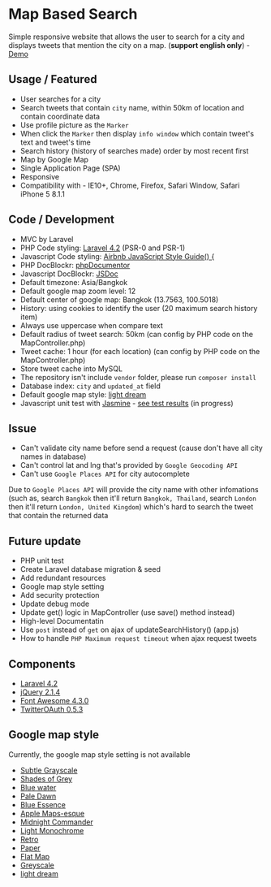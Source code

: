 # Map Based Search

Simple responsive website that allows the user to search for a city  and displays tweets that mention the city on a map. (**support english only**) - [Demo](http://mbs.jojoee.com/)

## Usage / Featured

- User searches for a city
- Search tweets that contain `city` name, within 50km of location and contain coordinate data
- Use profile picture as the `Marker`
- When click the `Marker` then display `info window` which contain tweet's text and tweet's time
- Search history (history of searches made) order by most recent first
- Map by Google Map
- Single Application Page (SPA)
- Responsive
- Compatibility with - IE10+, Chrome, Firefox, Safari Window, Safari iPhone 5 8.1.1

## Code / Development

- MVC by Laravel
- PHP Code styling: [Laravel 4.2](http://laravel.com/docs/4.2/contributions) (PSR-0 and PSR-1)
- Javascript Code styling: [Airbnb JavaScript Style Guide() {](https://github.com/airbnb/javascript)
- PHP DocBlockr: [phpDocumentor](http://phpdoc.org/)
- Javascript DocBlockr: [JSDoc](http://usejsdoc.org/)
- Default timezone: Asia/Bangkok
- Default google map zoom level: 12
- Default center of google map: Bangkok (13.7563, 100.5018)
- History: using cookies to identify the user (20 maximum search history item)
- Always use uppercase when compare text
- Default radius of tweet search: 50km (can config by PHP code on the MapController.php)
- Tweet cache: 1 hour (for each location) (can config by PHP code on the MapController.php)
- Store tweet cache into MySQL
- The repository isn't include `vendor` folder, please run `composer install`
- Database index: `city` and `updated_at` field
- Default google map style: [light dream](https://snazzymaps.com/style/134/light-dream)
- Javascript unit test with [Jasmine](http://jasmine.github.io/) - [see test results](http://mbs.jojoee.com/jasmine) (in progress)

## Issue

- Can't validate city name before send a request (cause don't have all city names in database)
- Can't control lat and lng that's provided by `Google Geocoding API`
- Can't use `Google Places API` for city autocomplete

Due to `Google Places API` will provide the city name with other infomations (such as, search `Bangkok` then it'll return `Bangkok, Thailand`, search `London` then it'll return `London, United Kingdom`) which's hard to search the tweet that contain the returned data

## Future update

- PHP unit test
- Create Laravel database migration & seed
- Add redundant resources
- Google map style setting
- Add security protection
- Update debug mode
- Update get() logic in MapController (use save() method instead)
- High-level Documentatin
- Use `post` instead of `get` on ajax of updateSearchHistory() (app.js)
- How to handle `PHP Maximum request timeout` when ajax request tweets

## Components

- [Laravel 4.2](http://laravel.com/)
- [jQuery 2.1.4](https://jquery.com/)
- [Font Awesome 4.3.0](http://fortawesome.github.io/Font-Awesome/)
- [TwitterOAuth 0.5.3](https://twitteroauth.com/)

## Google map style

Currently, the google map style setting is not available

- [Subtle Grayscale](https://snazzymaps.com/style/15/subtle-grayscale)
- [Shades of Grey](https://snazzymaps.com/style/38/shades-of-grey)
- [Blue water](https://snazzymaps.com/style/25/blue-water)
- [Pale Dawn](https://snazzymaps.com/style/1/pale-dawn)
- [Blue Essence](https://snazzymaps.com/style/61/blue-essence)
- [Apple Maps-esque](https://snazzymaps.com/style/42/apple-maps-esque)
- [Midnight Commander](https://snazzymaps.com/style/2/midnight-commander)
- [Light Monochrome](https://snazzymaps.com/style/29/light-monochrome)
- [Retro](https://snazzymaps.com/style/18/retro)
- [Paper](https://snazzymaps.com/style/39/paper)
- [Flat Map](https://snazzymaps.com/style/53/flat-map)
- [Greyscale](https://snazzymaps.com/style/5/greyscale)
- [light dream](https://snazzymaps.com/style/134/light-dream)
